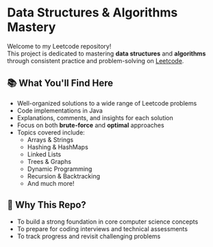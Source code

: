 # Data Structures & Algorithms Mastery

Welcome to my Leetcode repository!  
This project is dedicated to mastering **data structures** and **algorithms** through consistent practice and problem-solving on [Leetcode](https://leetcode.com/).

## 📚 What You'll Find Here

- Well-organized solutions to a wide range of Leetcode problems
- Code implementations in Java
- Explanations, comments, and insights for each solution
- Focus on both **brute-force** and **optimal** approaches
- Topics covered include:
  - Arrays & Strings
  - Hashing & HashMaps
  - Linked Lists
  - Trees & Graphs
  - Dynamic Programming
  - Recursion & Backtracking
  - And much more!

## 🚀 Why This Repo?

- To build a strong foundation in core computer science concepts
- To prepare for coding interviews and technical assessments
- To track progress and revisit challenging problems
